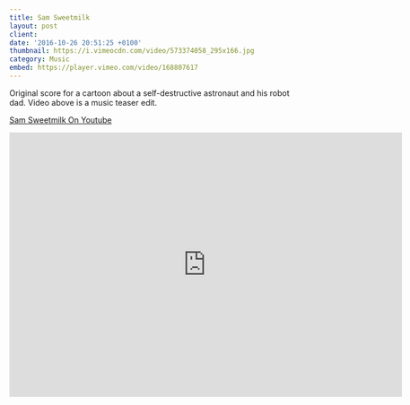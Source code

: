 ```yaml
---
title: Sam Sweetmilk
layout: post
client:
date: '2016-10-26 20:51:25 +0100'
thumbnail: https://i.vimeocdn.com/video/573374058_295x166.jpg
category: Music
embed: https://player.vimeo.com/video/168807617
---
```


Original score for a cartoon about a self-destructive astronaut and his robot dad. Video above is a music teaser edit.

[Sam Sweetmilk On Youtube](https://www.youtube.com/user/SamSweetmilk)

<iframe style="border: 0; width: 700px; height: 472px;" src="https://bandcamp.com/EmbeddedPlayer/album=38754142/size=large/bgcol=ffffff/linkcol=0687f5/artwork=none/transparent=true/" seamless="">[Sam Sweetmilk Ep2: A New Ghostworth by Skillbard](http://skillbard.bandcamp.com/album/sam-sweetmilk-ep2-a-new-ghostworth)</iframe>
